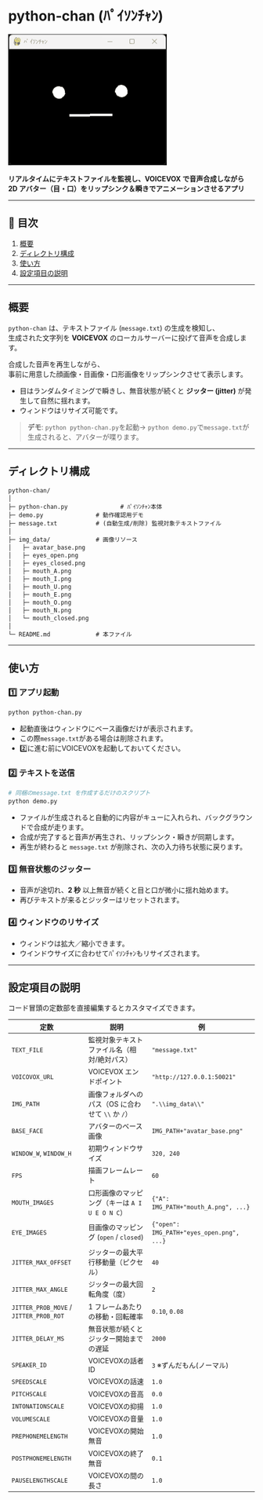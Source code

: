 # python‑chan  (ﾊﾟｲｿﾝﾁｬﾝ)

![Picture](https://github.com/YoutechA320U/python-chan/blob/master/python-chan.gif "イメージ") 

**リアルタイムにテキストファイルを監視し、VOICEVOX で音声合成しながら  
2D アバター（目・口）をリップシンク＆瞬きでアニメーションさせるアプリ**  

---  

## 📖 目次

1. [概要](#概要)  
2. [ディレクトリ構成](#ディレクトリ構成)  
3. [使い方](#使い方)  
4. [設定項目の説明](#設定項目の説明)  

---  

## 概要

`python‑chan` は、テキストファイル (`message.txt`) の生成を検知し、  
生成された文字列を **VOICEVOX** のローカルサーバーに投げて音声を合成します。  

合成した音声を再生しながら、  
事前に用意した顔画像・目画像・口形画像をリップシンクさせて表示します。  


- 目はランダムタイミングで瞬きし、無音状態が続くと **ジッター (jitter)** が発生して自然に揺れます。  
- ウィンドウはリサイズ可能です。  

> **デモ**: `python python-chan.py`を起動→ `python demo.py`で`message.txt`が生成されると、アバターが喋ります。  

---  

## ディレクトリ構成

```
python-chan/
│
├─ python-chan.py               # ﾊﾟｲｿﾝﾁｬﾝ本体
├─ demo.py               # 動作確認用デモ
├─ message.txt           # (自動生成/削除) 監視対象テキストファイル
│
├─ img_data/             # 画像リソース
│   ├─ avatar_base.png
│   ├─ eyes_open.png
│   ├─ eyes_closed.png
│   ├─ mouth_A.png
│   ├─ mouth_I.png
│   ├─ mouth_U.png
│   ├─ mouth_E.png
│   ├─ mouth_O.png
│   ├─ mouth_N.png
│   └─ mouth_closed.png
│
└─ README.md             # 本ファイル
```

---  

## 使い方

### 1️⃣ アプリ起動

```bash
python python-chan.py
```

- 起動直後はウィンドウにベース画像だけが表示されます。  
- この際`message.txt`がある場合は削除されます。
- 2️⃣に進む前にVOICEVOXを起動しておいてください。

### 2️⃣ テキストを送信

```bash
# 同梱のmessage.txt を作成するだけのスクリプト
python demo.py
```

- ファイルが生成されると自動的に内容がキューに入れられ、バックグラウンドで合成が走ります。  
- 合成が完了すると音声が再生され、リップシンク・瞬きが同期します。  
- 再生が終わると `message.txt` が削除され、次の入力待ち状態に戻ります。

### 3️⃣ 無音状態のジッター

- 音声が途切れ、**2 秒** 以上無音が続くと目と口が微小に揺れ始めます。  
- 再びテキストが来るとジッターはリセットされます。

### 4️⃣ ウィンドウのリサイズ

- ウィンドウは拡大／縮小できます。  
- ウインドウサイズに合わせてﾊﾟｲｿﾝﾁｬﾝもリサイズされます。

---  

## 設定項目の説明

コード冒頭の定数部を直接編集するとカスタマイズできます。

| 定数 | 説明 | 例 |
|------|------|----|
| `TEXT_FILE` | 監視対象テキストファイル名（相対/絶対パス） | `"message.txt"` |
| `VOICOVOX_URL` | VOICEVOX エンドポイント | `"http://127.0.0.1:50021"` |
| `IMG_PATH` | 画像フォルダへのパス（OS に合わせて `\\` か `/`） | `".\\img_data\\"` |
| `BASE_FACE` | アバターのベース画像 | `IMG_PATH+"avatar_base.png"` |
| `WINDOW_W`, `WINDOW_H` | 初期ウィンドウサイズ | `320, 240` |
| `FPS` | 描画フレームレート | `60` |
| `MOUTH_IMAGES` | 口形画像のマッピング（キーは `A I U E O N C`） | `{"A": IMG_PATH+"mouth_A.png", ...}` |
| `EYE_IMAGES` | 目画像のマッピング (`open` / `closed`) | `{"open": IMG_PATH+"eyes_open.png", ...}` |
| `JITTER_MAX_OFFSET` | ジッターの最大平行移動量（ピクセル） | `40` |
| `JITTER_MAX_ANGLE` | ジッターの最大回転角度（度） | `2` |
| `JITTER_PROB_MOVE` / `JITTER_PROB_ROT` | 1 フレームあたりの移動・回転確率 | `0.10`, `0.08` |
| `JITTER_DELAY_MS` | 無音状態が続くとジッター開始までの遅延 | `2000` |
| `SPEAKER_ID` | VOICEVOXの話者ID | `3` ※ずんだもん(ノーマル) |
| `SPEEDSCALE` | VOICEVOXの話速 | `1.0` |
| `PITCHSCALE` | VOICEVOXの音高 | `0.0` |
| `INTONATIONSCALE` | VOICEVOXの抑揚 | `1.0` |
| `VOLUMESCALE` | VOICEVOXの音量 | `1.0` |
| `PREPHONEMELENGTH` | VOICEVOXの開始無音 | `1.0` |
| `POSTPHONEMELENGTH` | VOICEVOXの終了無音 | `0.1` |
| `PAUSELENGTHSCALE` | VOICEVOXの間の長さ | `1.0` |
